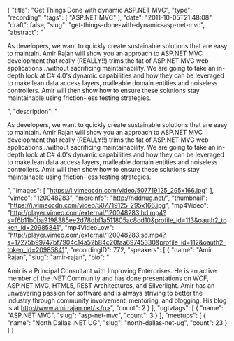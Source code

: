 {
  "title": "Get Things Done with dynamic ASP.NET MVC",
  "type": "recording",
  "tags": [
    "ASP.NET MVC"
  ],
  "date": "2011-10-05T21:48:08",
  "draft": false,
  "slug": "get-things-done-with-dynamic-asp-net-mvc",
  "abstract": "<p>As developers, we want to quickly create sustainable solutions that are easy to maintain. Amir Rajan will show you an approach to ASP.NET MVC development that really (REALLY!!) trims the fat of ASP.NET MVC web applications...without sacrificing maintainability. We are going to take an in-depth look at C# 4.0's dynamic capabilities and how they can be leveraged to make lean data access layers, malleable domain entities and noiseless controllers. Amir will then show how to ensure these solutions stay maintainable using friction-less testing strategies.</p>",
  "description": "<p>As developers, we want to quickly create sustainable solutions that are easy to maintain. Amir Rajan will show you an approach to ASP.NET MVC development that really (REALLY!!) trims the fat of ASP.NET MVC web applications...without sacrificing maintainability. We are going to take an in-depth look at C# 4.0's dynamic capabilities and how they can be leveraged to make lean data access layers, malleable domain entities and noiseless controllers. Amir will then show how to ensure these solutions stay maintainable using friction-less testing strategies.</p>",
  "images": [
    "https://i.vimeocdn.com/video/507719125_295x166.jpg"
  ],
  "vimeo": "120048283",
  "moreinfo": "http://nddnug.net/",
  "thumbnail": "https://i.vimeocdn.com/video/507719125_295x166.jpg",
  "mp4Video": "http://player.vimeo.com/external/120048283.hd.mp4?s=f6b11b0ba9198385ee2d78dbf1a511805ac8dd10&profile_id=113&oauth2_token_id=20985841",
  "mp4VideoLow": "http://player.vimeo.com/external/120048283.sd.mp4?s=17275b99747bf7904c14a52b84c20faa69745330&profile_id=112&oauth2_token_id=20985841",
  "recordingID": 772,
  "speakers": [
    {
      "name": "Amir Rajan",
      "slug": "amir-rajan",
      "bio": "<p>Amir is a Principal Consultant with Improving Enterprises. He is an active member of the .NET Community and has done presentations on WCF, ASP.NET MVC, HTML5, REST Architectures, and Silverlight. Amir has an unwavering passion for software and is always striving to better the industry through community involvement, mentoring, and blogging. His blog is at http://www.amirrajan.net/.</p>",
      "count": 2
    }
  ],
  "ugtvtags": [
    {
      "name": "ASP.NET MVC",
      "slug": "asp-net-mvc",
      "count": 3
    }
  ],
  "meetups": [
    {
      "name": "North Dallas .NET UG",
      "slug": "north-dallas-net-ug",
      "count": 23
    }
  ]
}